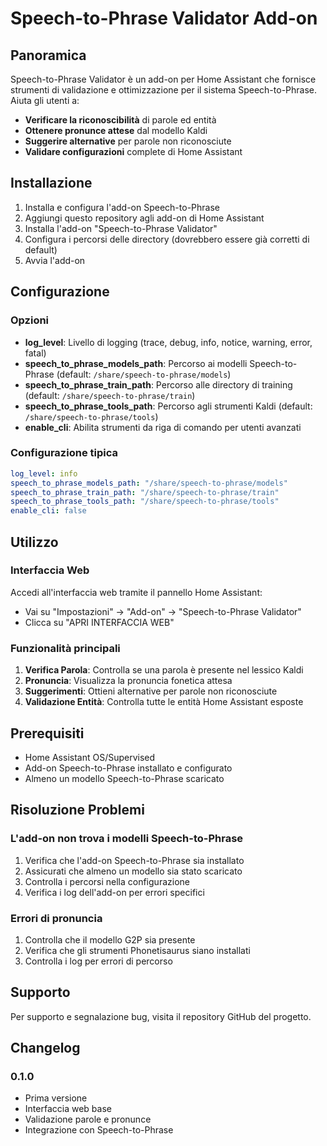 # Speech-to-Phrase Validator Add-on

## Panoramica

Speech-to-Phrase Validator è un add-on per Home Assistant che fornisce strumenti di validazione e ottimizzazione per il sistema Speech-to-Phrase. Aiuta gli utenti a:

- **Verificare la riconoscibilità** di parole ed entità
- **Ottenere pronunce attese** dal modello Kaldi
- **Suggerire alternative** per parole non riconosciute
- **Validare configurazioni** complete di Home Assistant

## Installazione

1. Installa e configura l'add-on Speech-to-Phrase
2. Aggiungi questo repository agli add-on di Home Assistant
3. Installa l'add-on "Speech-to-Phrase Validator"
4. Configura i percorsi delle directory (dovrebbero essere già corretti di default)
5. Avvia l'add-on

## Configurazione

### Opzioni

- **log_level**: Livello di logging (trace, debug, info, notice, warning, error, fatal)
- **speech_to_phrase_models_path**: Percorso ai modelli Speech-to-Phrase (default: `/share/speech-to-phrase/models`)
- **speech_to_phrase_train_path**: Percorso alle directory di training (default: `/share/speech-to-phrase/train`)
- **speech_to_phrase_tools_path**: Percorso agli strumenti Kaldi (default: `/share/speech-to-phrase/tools`)
- **enable_cli**: Abilita strumenti da riga di comando per utenti avanzati

### Configurazione tipica

```yaml
log_level: info
speech_to_phrase_models_path: "/share/speech-to-phrase/models"
speech_to_phrase_train_path: "/share/speech-to-phrase/train"
speech_to_phrase_tools_path: "/share/speech-to-phrase/tools"
enable_cli: false
```

## Utilizzo

### Interfaccia Web

Accedi all'interfaccia web tramite il pannello Home Assistant:
- Vai su "Impostazioni" → "Add-on" → "Speech-to-Phrase Validator"
- Clicca su "APRI INTERFACCIA WEB"

### Funzionalità principali

1. **Verifica Parola**: Controlla se una parola è presente nel lessico Kaldi
2. **Pronuncia**: Visualizza la pronuncia fonetica attesa
3. **Suggerimenti**: Ottieni alternative per parole non riconosciute
4. **Validazione Entità**: Controlla tutte le entità Home Assistant esposte

## Prerequisiti

- Home Assistant OS/Supervised
- Add-on Speech-to-Phrase installato e configurato
- Almeno un modello Speech-to-Phrase scaricato

## Risoluzione Problemi

### L'add-on non trova i modelli Speech-to-Phrase

1. Verifica che l'add-on Speech-to-Phrase sia installato
2. Assicurati che almeno un modello sia stato scaricato
3. Controlla i percorsi nella configurazione
4. Verifica i log dell'add-on per errori specifici

### Errori di pronuncia

1. Controlla che il modello G2P sia presente
2. Verifica che gli strumenti Phonetisaurus siano installati
3. Controlla i log per errori di percorso

## Supporto

Per supporto e segnalazione bug, visita il repository GitHub del progetto.

## Changelog

### 0.1.0
- Prima versione
- Interfaccia web base
- Validazione parole e pronunce
- Integrazione con Speech-to-Phrase